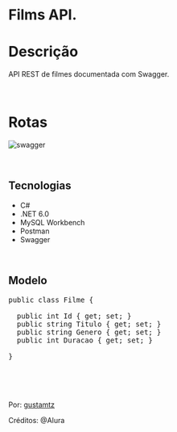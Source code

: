# Films API.

# Descrição
API REST de filmes documentada com Swagger.

<br>

# Rotas

![swagger](https://user-images.githubusercontent.com/113216494/213726059-ac34076e-4d35-4a29-b5e7-9e96184a2c37.png)

<br>

## Tecnologias
- C# 
- .NET 6.0
- MySQL Workbench
- Postman
- Swagger

<br>

## Modelo

<pre>
public class Filme { 

  public int Id { get; set; }
  public string Titulo { get; set; } 
  public string Genero { get; set; } 
  public int Duracao { get; set; } 
  
}</pre>

<br>
<br>
<br>


Por: <a href="https://github.com/gustamtz">gustamtz</a>

Créditos: @Alura 
